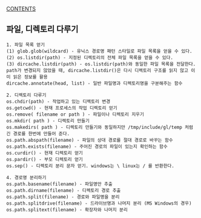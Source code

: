 [CONTENTS](README.md)
## 파일, 디렉토리 다루기
    1. 파일 목록 얻기
    (1) glob.glob(wildcard) - 유닉스 경로명 패턴 스타일로 파일 목록을 얻을 수 있다.
    (2) os.listdir(path) - 지정된 디렉토리의 전체 파일 목록을 얻을 수 있다.
    (3) dircache.listdir(path) - os.listdir(path)와 동일한 파일 목록을 전달한다.
    path가 변경되지 않았을 때, dircache.listdir()은 다시 디렉토리 구조를 읽지 않고 이미 읽은 정보를 활용
    dircache.annotate(head, list) - 일반 파일명과 디렉토리명을 구분해주는 함수
    
    2. 디렉토리 다루기
    os.chdir(path) - 작업하고 있는 디렉토리 변경
    os.getcwd() - 현재 프로세스의 작업 디렉토리 얻기
    os.remove( filename or path ) - 파일이나 디렉토리 지우기
    os.mkdir( path ) - 디렉토리 만들기
    os.makedirs( path ) - 디렉토리 만들기와 동일하지만 /tmp/include/gl/temp 처럼 긴 경로를 한번에 만들어 준다.
    os.path.abspath(filename) - 파일의 상대 경로를 절대 경로로 바꾸는 함수
    os.path.exists(filename) - 주어진 경로의 파일이 있는지 확인하는 함수
    os.curdir() - 현재 디렉토리 얻기
    os.pardir() - 부모 디렉토리 얻기
    os.sep() - 디렉토리 분리 문자 얻기. windows는 \ linux는 / 를 반환한다.
    
    4. 경로명 분리하기
    os.path.basename(filename) - 파일명만 추출
    os.path.dirname(filename) - 디렉토리 경로 추출
    os.path.split(filename) - 경로와 파일명을 분리
    os.path.splitdrive(filename) - 드라이브명과 나머지 분리 (MS Windows의 경우)
    os.path.splitext(filename) - 확장자와 나머지 분리